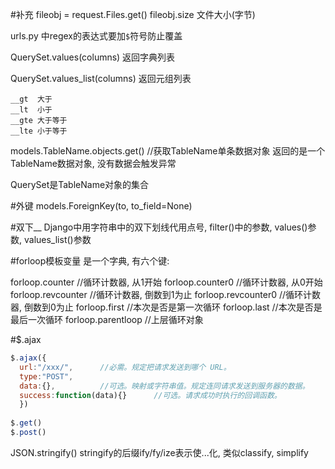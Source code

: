 #补充
fileobj = request.Files.get()
fileobj.size    文件大小(字节)

urls.py 中regex的表达式要加`$`符号防止覆盖

QuerySet.values(columns) 返回字典列表

QuerySet.values_list(columns) 返回元组列表

```
__gt  大于
__lt  小于
__gte 大于等于
__lte 小于等于
```
models.TableName.objects.get()    //获取TableName单条数据对象
返回的是一个TableName数据对象, 没有数据会触发异常

QuerySet是TableName对象的集合

#外键
models.ForeignKey(to, to_field=None)

#双下__
Django中用字符串中的双下划线代用点号,
filter()中的参数,
values()参数,
values_list()参数

#forloop模板变量
是一个字典, 有六个键:

forloop.counter       //循环计数器, 从1开始
forloop.counter0      //循环计数器, 从0开始
forloop.revcounter    //循环计数器, 倒数到1为止
forloop.revcounter0   //循环计数器, 倒数到0为止
forloop.first         //本次是否是第一次循环
forloop.last          //本次是否是最后一次循环
forloop.parentloop    //上层循环对象

#$.ajax
```javascript
$.ajax({
  url:"/xxx/",      //必需。规定把请求发送到哪个 URL。
  type:"POST",      
  data:{},          //可选。映射或字符串值。规定连同请求发送到服务器的数据。
  success:function(data){}      //可选。请求成功时执行的回调函数。
  })
  
$.get()
$.post()
```
JSON.stringify()
stringify的后缀ify/fy/ize表示使...化, 类似classify, simplify



